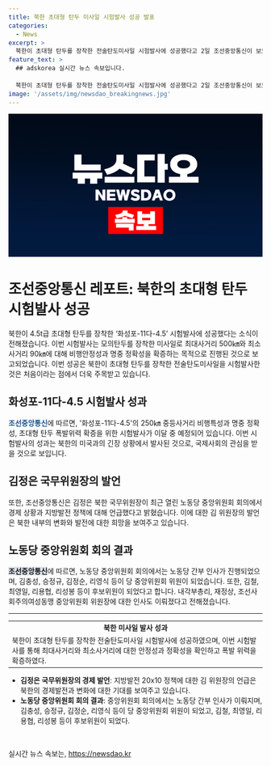 ```yaml
---
title: 북한 초대형 탄두 미사일 시험발사 성공 발표
categories:
  - News
excerpt: >
  북한이 초대형 탄두를 장착한 전술탄도미사일 시험발사에 성공했다고 2일 조선중앙통신이 보도했다. 이번 시험발사는 화성포-11다-4.5의 폭발위력을 확인하는 것으로, 최대사거리 500㎞와 최소사거리 90㎞를 실험했다. 이로써 북한은 초대형 탄두를 장착한 전술탄도미사일의 시험발사에 성공했다는 것으로, 또한 새로운 화성포-11다-4.5의 시험발사가 이달 중 예정되어 있음을 밝혔다. 김정은 북한 국무위원장은 최근 전원회의에서 경제 성과에 대한 만족을 표현하며, 지방발전 20×10 정책도 계획대로 추진 중이라고 설명했다.
feature_text: >
  ## adskorea 실시간 뉴스 속보입니다.

  북한이 초대형 탄두를 장착한 전술탄도미사일 시험발사에 성공했다고 2일 조선중앙통신이 보도했다. 이번 시험발사는 화성포-11다-4.5의 폭발위력을 확인하는 것으로, 최대사거리 500㎞와 최소사거리 90㎞를 실험했다. 이로써 북한은 초대형 탄두를 장착한 전술탄도미사일의 시험발사에 성공했다는 것으로, 또한 새로운 화성포-11다-4.5의 시험발사가 이달 중 예정되어 있음을 밝혔다. 김정은 북한 국무위원장은 최근 전원회의에서 경제 성과에 대한 만족을 표현하며, 지방발전 20×10 정책도 계획대로 추진 중이라고 설명했다.
image: '/assets/img/newsdao_breakingnews.jpg'
---
```


<p><img src="/assets/img/newsdao_breakingnews.jpg" alt="adskorea 속보" /></p>

<h1>조선중앙통신 레포트: 북한의 초대형 탄두 시험발사 성공</h1>

<p data-ke-size="size16">북한이 4.5t급 초대형 탄두를 장착한 ‘화성포-11다-4.5’ 시험발사에 성공했다는 소식이 전해졌습니다. 이번 시험발사는 모의탄두를 장착한 미사일로 최대사거리 500㎞와 최소사거리 90㎞에 대해 비행안정성과 명중 정확성을 확증하는 목적으로 진행된 것으로 보고되었습니다. 이번 성공은 북한이 초대형 탄두를 장착한 전술탄도미사일을 시험발사한 것은 처음이라는 점에서 더욱 주목받고 있습니다.</p>

<h2 data-ke-size="size26">화성포-11다-4.5 시험발사 성과</h2>

<p data-ke-size="size16"><b><span style="color: #1a5490;">조선중앙통신</span></b>에 따르면, '화성포-11다-4.5'의 250㎞ 중등사거리 비행특성과 명중 정확성, 초대형 탄두 폭발위력 확증을 위한 시험발사가 이달 중 예정되어 있습니다. 이번 시험발사의 성과는 북한의 미국과의 긴장 상황에서 발사된 것으로, 국제사회의 관심을 받을 것으로 보입니다.</p>

<h2 data-ke-size="size26">김정은 국무위원장의 발언</h2>

<p data-ke-size="size16">또한, 조선중앙통신은 김정은 북한 국무위원장이 최근 열린 노동당 중앙위원회 회의에서 경제 상황과 지방발전 정책에 대해 언급했다고 밝혔습니다. 이에 대한 김 위원장의 발언은 북한 내부의 변화와 발전에 대한 희망을 보여주고 있습니다.</p>

<h2 data-ke-size="size26">노동당 중앙위원회 회의 결과</h2>

<p data-ke-size="size16"><b><span style="background-color: #21538527;">조선중앙통신</span></b>에 따르면, 노동당 중앙위원회 회의에서는 노동당 간부 인사가 진행되었으며, 김충성, 승정규, 김정순, 리영식 등이 당 중앙위원회 위원이 되었습니다. 또한, 김철, 최영일, 리용협, 리성봉 등이 후보위원이 되었다고 합니다. 내각부총리, 재정상, 조선사회주의여성동맹 중앙위원회 위원장에 대한 인사도 이뤄졌다고 전해졌습니다.</p>

<hr>

<table>
  <tr>
    <td style="text-align: center; height: 17px;"><b>북한 미사일 발사 성과</b></td>
  </tr>
  <tr>
    <td>북한이 초대형 탄두를 장착한 전술탄도미사일 시험발사에 성공하였으며, 이번 시험발사를 통해 최대사거리와 최소사거리에 대한 안정성과 정확성을 확인하고 폭발 위력을 확증하였다.</td>
  </tr>
</table>

<ul>
  <li><b>김정은 국무위원장의 경제 발언</b>: 지방발전 20x10 정책에 대한 김 위원장의 언급은 북한의 경제발전과 변화에 대한 기대를 보여주고 있습니다.</li>
  <li><b>노동당 중앙위원회 회의 결과</b>: 중앙위원회 회의에서는 노동당 간부 인사가 이뤄지며, 김충성, 승정규, 김정순, 리영식 등이 당 중앙위원회 위원이 되었고, 김철, 최영일, 리용협, 리성봉 등이 후보위원이 되었다.</li>
</ul>

<p data-ke-size="size16">&nbsp;</p>
실시간 뉴스 속보는, <a href="https://newsdao.kr" rel="dofollow">https://newsdao.kr</a>


